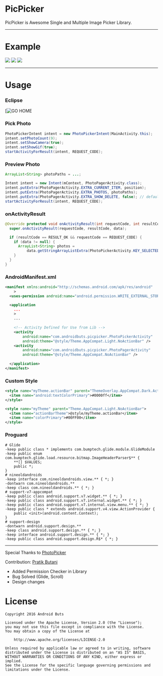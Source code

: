 # PicPicker
PicPicker is Awesome Single and Multiple Image Picker Library.

---

# Example
![](https://github.com/pratikbutani/PicPicker/blob/master/screenshot1.png)
![](https://github.com/pratikbutani/PicPicker/blob/master/screenshot2.png)
![](https://github.com/pratikbutani/PicPicker/blob/master/screenshot3.png)

---

# Usage

### Eclipse
[![GO HOME](http://ww4.sinaimg.cn/large/5e9a81dbgw1eu90m08v86j20dw09a3yu.jpg)


### Pick Photo
```java
PhotoPickerIntent intent = new PhotoPickerIntent(MainActivity.this);
intent.setPhotoCount(9);
intent.setShowCamera(true);
intent.setShowGif(true);
startActivityForResult(intent, REQUEST_CODE);
```

### Preview Photo

```java
ArrayList<String> photoPaths = ...;

Intent intent = new Intent(mContext, PhotoPagerActivity.class);
intent.putExtra(PhotoPagerActivity.EXTRA_CURRENT_ITEM, position);
intent.putExtra(PhotoPagerActivity.EXTRA_PHOTOS, photoPaths);
intent.putExtra(PhotoPagerActivity.EXTRA_SHOW_DELETE, false); // default is true
startActivityForResult(intent, REQUEST_CODE);
```

### onActivityResult
```java
@Override protected void onActivityResult(int requestCode, int resultCode, Intent data) {
  super.onActivityResult(requestCode, resultCode, data);

  if (resultCode == RESULT_OK && requestCode == REQUEST_CODE) {
    if (data != null) {
      ArrayList<String> photos = 
          data.getStringArrayListExtra(PhotoPickerActivity.KEY_SELECTED_PHOTOS);
    }
  }
}
```

### AndroidManifest.xml
```xml
<manifest xmlns:android="http://schemas.android.com/apk/res/android"
    >
  <uses-permission android:name="android.permission.WRITE_EXTERNAL_STORAGE"/>

  <application
    ...
    >
    ...
    
    <!-- Activity Defined for Use from Lib -->
    <activity
        android:name="com.androidbuts.picpicker.PhotoPickerActivity"
        android:theme="@style/Theme.AppCompat.Light.NoActionBar" />
    <activity
        android:name="com.androidbuts.picpicker.PhotoPagerActivity"
        android:theme="@style/Theme.AppCompat.NoActionBar" />
    
  </application>
</manifest>
```

### Custom Style
```xml
<style name="myTheme.actionBar" parent="ThemeOverlay.AppCompat.Dark.ActionBar">
  <item name="android:textColorPrimary">#0000ff</item>
</style>

<style name="myTheme" parent="Theme.AppCompat.Light.NoActionBar">
  <item name="actionBarTheme">@style/myTheme.actionBar</item>
  <item name="colorPrimary">#00FF00</item>
</style>
```

### Proguard

```
# Glide
-keep public class * implements com.bumptech.glide.module.GlideModule
-keep public enum com.bumptech.glide.load.resource.bitmap.ImageHeaderParser$** {
    **[] $VALUES;
    public *;
}
# nineoldandroids
-keep interface com.nineoldandroids.view.** { *; }
-dontwarn com.nineoldandroids.**
-keep class com.nineoldandroids.** { *; }
# support-v7-appcompat
-keep public class android.support.v7.widget.** { *; }
-keep public class android.support.v7.internal.widget.** { *; }
-keep public class android.support.v7.internal.view.menu.** { *; }
-keep public class * extends android.support.v4.view.ActionProvider {
    public <init>(android.content.Context);
}
# support-design
-dontwarn android.support.design.**
-keep class android.support.design.** { *; }
-keep interface android.support.design.** { *; }
-keep public class android.support.design.R$* { *; }
```

---

Special Thanks to [PhotoPicker](https://github.com/donglua/PhotoPicker)

Contribution: [Pratik Butani](https://github.com/pratikbutani)
- Added Permission Checker in Library
- Bug Solved (Glide, Scroll)
- Design changes


# License

    Copyright 2016 Android Buts

    Licensed under the Apache License, Version 2.0 (the "License");
    you may not use this file except in compliance with the License.
    You may obtain a copy of the License at

        http://www.apache.org/licenses/LICENSE-2.0

    Unless required by applicable law or agreed to in writing, software
    distributed under the License is distributed on an "AS IS" BASIS,
    WITHOUT WARRANTIES OR CONDITIONS OF ANY KIND, either express or implied.
    See the License for the specific language governing permissions and
    limitations under the License.

